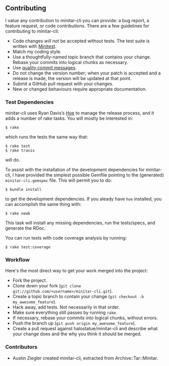 ## Contributing

I value any contribution to minitar-cli you can provide: a bug report, a feature
request, or code contributions. There are a few guidelines for contributing to
minitar-cli:

- Code changes _will not_ be accepted without tests. The test suite is
  written with [Minitest][].
- Match my coding style.
- Use a thoughtfully-named topic branch that contains your change. Rebase
  your commits into logical chunks as necessary.
- Use [quality commit messages][].
- Do not change the version number; when your patch is accepted and a release
  is made, the version will be updated at that point.
- Submit a GitHub pull request with your changes.
- New or changed behaviours require appropriate documentation.

### Test Dependencies

minitar-cli uses Ryan Davis’s [Hoe][] to manage the release process, and it adds
a number of rake tasks. You will mostly be interested in:

    $ rake

which runs the tests the same way that:

    $ rake test
    $ rake travis

will do.

To assist with the installation of the development dependencies for minitar-cli,
I have provided the simplest possible Gemfile pointing to the (generated)
`minitar-cli.gemspec` file. This will permit you to do:

    $ bundle install

to get the development dependencies. If you aleady have `hoe` installed, you can
accomplish the same thing with:

    $ rake newb

This task will install any missing dependencies, run the tests/specs, and
generate the RDoc.

You can run tests with code coverage analysis by running:

    $ rake test:coverage

### Workflow

Here's the most direct way to get your work merged into the project:

- Fork the project.
- Clone down your fork (`git clone git://github.com/<username>/minitar-cli.git`).
- Create a topic branch to contain your change (`git checkout -b my_awesome_feature`).
- Hack away, add tests. Not necessarily in that order.
- Make sure everything still passes by running `rake`.
- If necessary, rebase your commits into logical chunks, without errors.
- Push the branch up (`git push origin my_awesome_feature`).
- Create a pull request against halostatue/minitar-cli and describe what your
  change does and the why you think it should be merged.

### Contributors

- Austin Ziegler created minitar-cli, extracted from Archive::Tar::Minitar.

[minitest]: https://github.com/seattlerb/minitest
[quality commit messages]: http://tbaggery.com/2008/04/19/a-note-about-git-commit-messages.html
[hoe]: https://github.com/seattlerb/hoe
